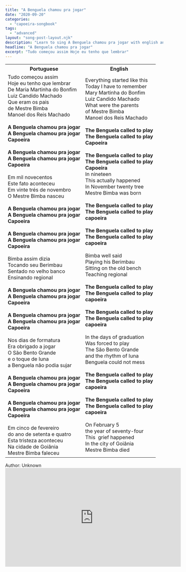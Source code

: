 ```yaml
---
title: "A Benguela chamou pra jogar"
date: "2020-09-20"
categories: 
  - "capoeira-songbook"
tags: 
  - "advanced"
layout: "song-post-layout.njk"
description: "Learn to sing A Benguela chamou pra jogar with english and portuguese translations along with a video to help you learn."
headline: "A Benguela chamou pra jogar"
excerpt: "Tudo começou assim Hoje eu tenho que lembrar"
---
```


<table class="capoeira-table">
    <tr class="header-row">
        <th>Portuguese</th>
        <th>English</th>
    </tr>
    <tr>
        <td>Tudo começou assim<br>Hoje eu tenho que lembrar<br>De Maria Martinha do Bonfim<br>Luiz Candido Machado<br>Que eram os pais<br>de Mestre Bimba<br>Manoel dos Reis Machado<br><br><strong>A Benguela chamou pra jogar<br>A Benguela chamou pra jogar<br>Capoeira</strong><br><br><strong>A Benguela chamou pra jogar<br>A Benguela chamou pra jogar<br>Capoeira</strong><br><br>Em mil novecentos<br>Este fato aconteceu<br>Em vinte trés de novembro<br>O Mestre Bimba nasceu<br><br><strong>A Benguela chamou pra jogar<br>A Benguela chamou pra jogar<br>Capoeira</strong><br><br><strong>A Benguela chamou pra jogar<br>A Benguela chamou pra jogar<br>Capoeira</strong><br><br>Bimba assim dizia<br>Tocando seu Berimbau<br>Sentado no velho banco<br>Ensinando regional<br><br><strong>A Benguela chamou pra jogar<br>A Benguela chamou pra jogar<br>Capoeira</strong><br><br><strong>A Benguela chamou pra jogar<br>A Benguela chamou pra jogar<br>Capoeira</strong><br><br>Nos dias de formatura<br>Era obrigado a jogar<br>O São Bento Grande<br>e o toque de Iuna<br>a Benguela nâo podia sujar<br><br><strong>A Benguela chamou pra jogar<br>A Benguela chamou pra jogar<br>Capoeira</strong><br><br><strong>A Benguela chamou pra jogar<br>A Benguela chamou pra jogar<br>Capoeira</strong><br><br>Em cinco de fevereiro<br>do ano de setenta e quatro<br>Esta tristeza aconteceu<br>Na cidade de Goiânia<br>Mestre Bimba faleceu</td>
        <td>Everything started like this<br>Today I have to remember<br>Mary Martinha do Bonfim<br>Luiz Candido Machado<br>What were the parents<br>of Mestre Bimba<br>Manoel dos Reis Machado<br><br><strong>The Benguela called to play<br>The Benguela called to play<br>Capoeira</strong><br><br><strong>The Benguela called to play<br>The Benguela called to play<br>Capoeira</strong><br>In nineteen<br>This actually happened<br>In November&nbsp;twenty tree<br>Mestre Bimba was born<br><br><strong>The Benguela called to play<br>The Benguela called to play<br>capoeira</strong><br><br><strong>The Benguela called to play<br>The Benguela called to play<br>capoeira</strong><br><br>Bimba well said<br>Playing his Berimbau<br>Sitting on the old bench<br>Teaching&nbsp;regional<br><br><strong>The Benguela called to play<br>The Benguela called to play<br>capoeira</strong><br><br><strong>The Benguela called to play<br>The Benguela called to play<br>capoeira</strong><br><br>In the days of graduation<br>Was forced to play<br>The São Bento Grande<br>and the rhythm of Iuna<br>Benguela could not mess<br><br><strong>The Benguela called to play<br>The Benguela called to play<br>capoeira</strong><br><br><strong>The Benguela called to play<br>The Benguela called to play<br>capoeira</strong><br><br>On February 5<br>the year of seventy-four<br>This &nbsp;grief&nbsp;happened<br>In the city of Goiânia<br>Mestre Bimba died</td>
    </tr>
</table>

<figcaption>
Author: Unknown
</figcaption>

<iframe width="560" height="315" src="https://www.youtube.com/embed/NEeKBJTjZdE" title="YouTube video player" frameborder="0" allow="accelerometer; autoplay; clipboard-write; encrypted-media; gyroscope; picture-in-picture" allowfullscreen></iframe>